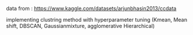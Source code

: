 data from : https://www.kaggle.com/datasets/arjunbhasin2013/ccdata

implementing clustring method with hyperparameter tuning (Kmean, Mean shift, DBSCAN, Gaussianmixture, agglomerative Hierarchical)
